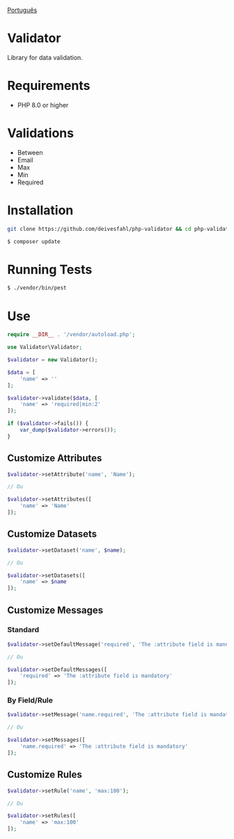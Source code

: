 [Português](README.md)

# Validator

Library for data validation.

# Requirements

-   PHP 8.0 or higher

# Validations

-   Between
-   Email
-   Max
-   Min
-   Required

# Installation

```bash
git clone https://github.com/deivesfahl/php-validator && cd php-validator

$ composer update
```

# Running Tests

```bash
$ ./vendor/bin/pest
```

# Use

```php
require __DIR__ . '/vendor/autoload.php';

use Validator\Validator;

$validator = new Validator();

$data = [
    'name' => ''
];

$validator->validate($data, [
    'name' => 'required|min:2'
]);

if ($validator->fails()) {
    var_dump($validator->errors());
}
```

## Customize Attributes

```php
$validator->setAttribute('name', 'Name');

// Ou

$validator->setAttributes([
    'name' => 'Name'
]);
```

## Customize Datasets

```php
$validator->setDataset('name', $name);

// Ou

$validator->setDatasets([
    'name' => $name
]);
```

## Customize Messages

### Standard

```php
$validator->setDefaultMessage('required', 'The :attribute field is mandatory');

// Ou

$validator->setDefaultMessages([
    'required' => 'The :attribute field is mandatory'
]);
```

### By Field/Rule

```php
$validator->setMessage('name.required', 'The :attribute field is mandatory');

// Ou

$validator->setMessages([
    'name.required' => 'The :attribute field is mandatory'
]);
```

## Customize Rules

```php
$validator->setRule('name', 'max:100');

// Ou

$validator->setRules([
    'name' => 'max:100'
]);
```

